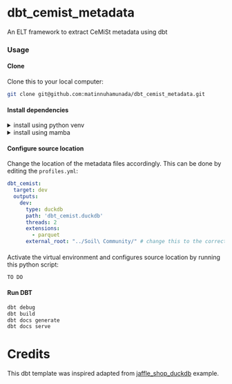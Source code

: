# dbt_cemist_metadata
An ELT framework to extract CeMiSt metadata using dbt

### Usage
#### Clone
Clone this to your local computer:
```bash
git clone git@github.com:matinnuhamunada/dbt_cemist_metadata.git
```
#### Install dependencies
<details>
<summary>install using python venv</summary>

```bash
python3 -m venv venv
source venv/bin/activate
python3 -m pip install --upgrade pip
python3 -m pip install -r requirements.txt
```

</details>

<details>
<summary>install using mamba</summary>

```bash
mamba env create -f env.yml
```

</details>

#### Configure source location
Change the location of the metadata files accordingly. This can be done by editing the `profiles.yml`:
```yaml
dbt_cemist:
  target: dev
  outputs:
    dev:
      type: duckdb
      path: 'dbt_cemist.duckdb'
      threads: 2
      extensions:
        - parquet
      external_root: "../Soil\ Community/" # change this to the correct location relative to this file
``` 
#### 
Activate the virtual environment and configures source location by running this python script:

```bash
TO DO
```

#### Run DBT
```bash
dbt debug
dbt build
dbt docs generate
dbt docs serve
```

# Credits
This dbt template was inspired adapted from [jaffle_shop_duckdb](https://github.com/dbt-labs/jaffle_shop_duckdb) example.
